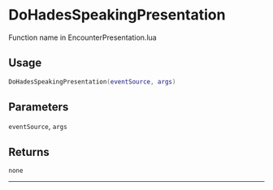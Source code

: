 # DoHadesSpeakingPresentation
Function name in EncounterPresentation.lua
## Usage
```lua
DoHadesSpeakingPresentation(eventSource, args)
```
## Parameters
`eventSource`, `args`
## Returns
`none`

---